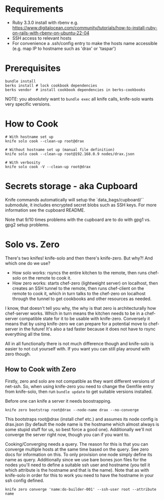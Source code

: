 # Requirements

- Ruby 3.3.0 install with rbenv e.g. https://www.digitalocean.com/community/tutorials/how-to-install-ruby-on-rails-with-rbenv-on-ubuntu-22-04
- SSH access to relevant hosts
- For convenience a .ssh/config entry to make the hosts name accessible (e.g. map IP to hostname such as 'drax' or 'taspar')

# Prerequisites

```
bundle install
berks install # lock cookbook dependencies
berks vendor  # install cookbook dependencies in berks-cookbooks
```

NOTE: you absolutely want to `bundle exec` all knife calls, knife-solo wants
  very specific versions.

# How to Cook

```
# With hostname set up
knife solo cook --clean-up root@drax
```

```
# Without hostname set up (manual file definition)
knife solo cook --clean-up root@192.168.0.9 nodes/drax.json
```

```
# With verbosity
knife solo cook -V --clean-up root@drax
```

# Secrets storage - aka Cupboard

Knife commands automatically will setup the `data_bags/cupboard/`` submodule,
it includes encrypted secret blobs such as SSH keys. For more information see
the cupboard README.

Note that 9/10 times problems with the cupboard are to do with gpg1 vs. gpg2
setup problems.

# Solo vs. Zero

There's two knifes! knife-solo and then there's knife-zero. But why?! And which
one do we use?

- How solo works: rsyncs the entire kitchen to the remote, then runs chef-solo on
the remote to cook it.
- How zero works: starts chef-zero (lightweight server) on localhost, then
creates an SSH tunnel to the remote, then runs chef-client on the remote to cook
it, which in turn talks to the chef-zero on localhost through the tunnel to get
cookbooks and other resources as needed.

I know, that doesn't tell you why, the why is that zero is
architecturally how chef-server works. Which in turn means the kitchen needs
to be in a chef-server compatible state for it to be usable with knife-zero.
Conversely it means that by using knife-zero we can prepare for a potential
move to chef-server in the future! It's also a tad faster because it does not
have to rsync everything all the time.

All in all functionally there is not much difference though and knife-solo is
easier to not cut yourself with.
If you want you can still play around with zero though.

## How to Cook with Zero

Firstly, zero and solo are not compatible as they want different versions of
net-ssh. So, when using knife-zero you need to change the Gemfile entry from
knife-solo, then run `bundle update` to get suitable versions installed.

Before one can knife a server it needs boostrapping.

```
knife zero bootstrap root@drax --node-name drax --no-converge
```

This bootstraps root@drax (install chef etc.) and assumes its node config is
drax.json (by default the node name is the hostname which almost always is
some stupid stuff for us, so best force a good one). Additionally we'll not
converge the server right now, though you can if you want to.

Cooking/Converging needs a query. The reason for this is that you can
converge multiple hosts at the same time based on the query. See zero docs for
information on this. To only provision one node simply define its name as query.
Additionally since we use bare bones json files for the nodes you'll need to
define a suitable ssh user and hostname (you tell it which attribute is the
hostname and that is the name). Note that as with knife-solo in order for this
to work you need to have the hostname in your ssh config defined.

```
knife zero converge 'name:do-builder-001' --ssh-user root --attribute name
```

